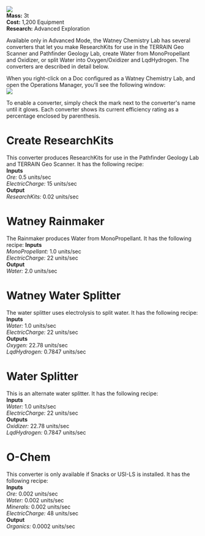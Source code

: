 ![](https://github.com/Angel-125/Pathfinder/wiki/Watney.jpg)  
**Mass:** 3t  
**Cost:** 1,200 Equipment  
**Research:** Advanced Exploration

Available only in Advanced Mode, the Watney Chemistry Lab has several converters that let you make ResearchKits for use in the TERRAIN Geo Scanner and Pathfinder Geology Lab, create Water from MonoPropellant and Oxidizer, or split Water into Oxygen/Oxidizer and LqdHydrogen. The converters are described in detail below.

When you right-click on a Doc configured as a Watney Chemistry Lab, and open the Operations Manager, you'll see the following window:  
![](https://github.com/Angel-125/Pathfinder/wiki/WatneyOpsView.jpg)  

To enable a converter, simply check the mark next to the converter's name until it glows. Each converter shows its current efficiency rating as a percentage enclosed by parenthesis.
# Create ResearchKits  
This converter produces ResearchKits for use in the Pathfinder Geology Lab and TERRAIN Geo Scanner. It has the following recipe:  
**Inputs**  
_Ore:_ 0.5 units/sec  
_ElectricCharge:_ 15 units/sec  
**Output**  
_ResearchKits:_ 0.02 units/sec
# Watney Rainmaker  
The Rainmaker produces Water from MonoPropellant. It has the following recipe: 
**Inputs**  
_MonoPropellant:_ 1.0 units/sec  
_ElectricCharge:_ 22 units/sec  
**Output**  
_Water:_ 2.0 units/sec
# Watney Water Splitter  
The water splitter uses electrolysis to split water. It has the following recipe:  
**Inputs**  
_Water:_ 1.0 units/sec  
_ElectricCharge:_ 22 units/sec  
**Outputs**  
_Oxygen:_ 22.78 units/sec  
_LqdHydrogen:_ 0.7847 units/sec  
# Water Splitter  
This is an alternate water splitter. It has the following recipe:  
**Inputs**  
_Water:_ 1.0 units/sec  
_ElectricCharge:_ 22 units/sec  
**Outputs**  
_Oxidizer:_ 22.78 units/sec  
_LqdHydrogen:_ 0.7847 units/sec  
# O-Chem    
This converter is only available if Snacks or USI-LS is installed. It has the following recipe:  
**Inputs**  
_Ore:_ 0.002 units/sec  
_Water:_ 0.002 units/sec  
_Minerals:_ 0.002 units/sec  
_ElectricCharge:_ 48 units/sec  
**Output**  
_Organics:_ 0.0002 units/sec